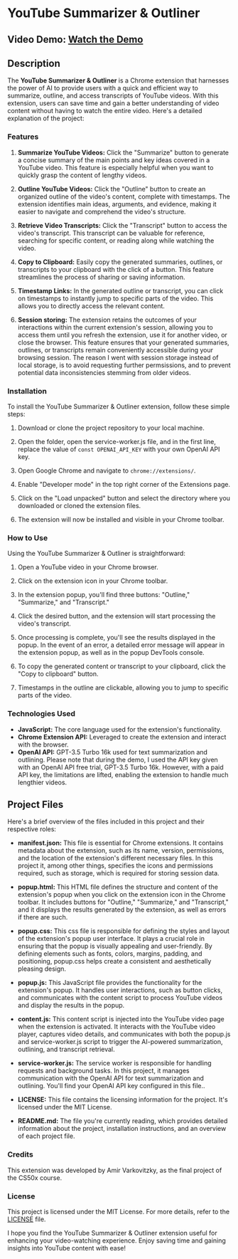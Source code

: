 # YouTube Summarizer & Outliner

## Video Demo: [Watch the Demo](<https://youtu.be/m0dFbdwfOgc>)

## Description

The **YouTube Summarizer & Outliner** is a Chrome extension that harnesses the power of AI to provide users with a quick and efficient way to summarize, outline, and access transcripts of YouTube videos. With this extension, users can save time and gain a better understanding of video content without having to watch the entire video. Here's a detailed explanation of the project:

### Features

1. **Summarize YouTube Videos:** Click the "Summarize" button to generate a concise summary of the main points and key ideas covered in a YouTube video. This feature is especially helpful when you want to quickly grasp the content of lengthy videos.

2. **Outline YouTube Videos:** Click the "Outline" button to create an organized outline of the video's content, complete with timestamps. The extension identifies main ideas, arguments, and evidence, making it easier to navigate and comprehend the video's structure.

3. **Retrieve Video Transcripts:** Click the "Transcript" button to access the video's transcript. This transcript can be valuable for reference, searching for specific content, or reading along while watching the video.

4. **Copy to Clipboard:** Easily copy the generated summaries, outlines, or transcripts to your clipboard with the click of a button. This feature streamlines the process of sharing or saving information.

5. **Timestamp Links:** In the generated outline or transcript, you can click on timestamps to instantly jump to specific parts of the video. This allows you to directly access the relevant content.

6. **Session storing:** The extension retains the outcomes of your interactions within the current extension's session, allowing you to access them until you refresh the extension, use it for another video, or close the browser. This feature ensures that your generated summaries, outlines, or transcripts remain conveniently accessible during your browsing session. The reason I went with session storage instead of local storage, is to avoid requesting further permsissions, and to prevent potential data inconsistencies stemming from older videos.

### Installation

To install the YouTube Summarizer & Outliner extension, follow these simple steps:

1. Download or clone the project repository to your local machine.

2. Open the folder, open the service-worker.js file, and in the first line, replace the value of `const OPENAI_API_KEY` with your own OpenAI API key.

3. Open Google Chrome and navigate to `chrome://extensions/`.

4. Enable "Developer mode" in the top right corner of the Extensions page.

5. Click on the "Load unpacked" button and select the directory where you downloaded or cloned the extension files.

6. The extension will now be installed and visible in your Chrome toolbar.

### How to Use

Using the YouTube Summarizer & Outliner is straightforward:

1. Open a YouTube video in your Chrome browser.

2. Click on the extension icon in your Chrome toolbar.

3. In the extension popup, you'll find three buttons: "Outline," "Summarize," and "Transcript."

4. Click the desired button, and the extension will start processing the video's transcript.

5. Once processing is complete, you'll see the results displayed in the popup. In the event of an error, a detailed error message will appear in the extension popup, as well as in the popup DevTools console.

6. To copy the generated content or transcript to your clipboard, click the "Copy to clipboard" button.

7. Timestamps in the outline are clickable, allowing you to jump to specific parts of the video.

### Technologies Used

- **JavaScript:** The core language used for the extension's functionality.
- **Chrome Extension API:** Leveraged to create the extension and interact with the browser.
- **OpenAI API:** GPT-3.5 Turbo 16k used for text summarization and outlining. Please note that during the demo, I used the API key given with an OpenAI API free trial, GPT-3.5 Turbo 16k. However, with a paid API key, the limitations are lifted, enabling the extension to handle much lengthier videos.

## Project Files

Here's a brief overview of the files included in this project and their respective roles:

- **manifest.json:** This file is essential for Chrome extensions. It contains metadata about the extension, such as its name, version, permissions, and the location of the extension's different necessary files. In this project it, among other things, specifies the icons and permissions required, such as storage, which is required for storing session data.

- **popup.html:** This HTML file defines the structure and content of the extension's popup when you click on the extension icon in the Chrome toolbar. It includes buttons for "Outline," "Summarize," and "Transcript," and it displays the results generated by the extension, as well as errors if there are such.

- **popup.css:** This css file is responsible for defining the styles and layout of the extension's popup user interface. It plays a crucial role in ensuring that the popup is visually appealing and user-friendly. By defining elements such as fonts, colors, margins, padding, and positioning, popup.css helps create a consistent and aesthetically pleasing design.

- **popup.js:** This JavaScript file provides the functionality for the extension's popup. It handles user interactions, such as button clicks, and communicates with the content script to process YouTube videos and display the results in the popup.

- **content.js:** This content script is injected into the YouTube video page when the extension is activated. It interacts with the YouTube video player, captures video details, and communicates with both the popup.js and service-worker.js script to trigger the AI-powered summarization, outlining, and transcript retrieval.

- **service-worker.js:** The service worker is responsible for handling requests and background tasks. In this project, it manages communication with the OpenAI API for text summarization and outlining. You'll find your OpenAI API key configured in this file..

- **LICENSE:** This file contains the licensing information for the project. It's licensed under the MIT License.

- **README.md:** The file you're currently reading, which provides detailed information about the project, installation instructions, and an overview of each project file.

### Credits

This extension was developed by Amir Varkovitzky, as the final project of the CS50x course.

### License

This project is licensed under the MIT License. For more details, refer to the [LICENSE](/LICENSE) file.

I hope you find the YouTube Summarizer & Outliner extension useful for enhancing your video-watching experience. Enjoy saving time and gaining insights into YouTube content with ease!
